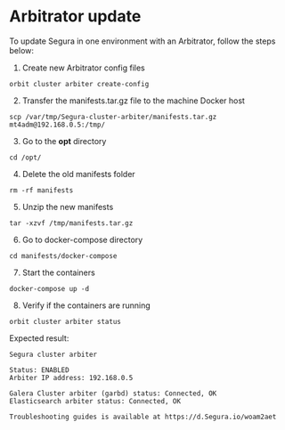 # Arbitrator update

To update Segura in one environment with an Arbitrator, follow the steps below:

1. Create new Arbitrator config files

```console
orbit cluster arbiter create-config
```

2. Transfer the manifests.tar.gz file to the machine Docker host

```console
scp /var/tmp/Segura-cluster-arbiter/manifests.tar.gz mt4adm@192.168.0.5:/tmp/
```

3. Go to the **opt** directory

```console
cd /opt/
```

4. Delete the old manifests folder

```console
rm -rf manifests
```

5. Unzip the new manifests

```console
tar -xzvf /tmp/manifests.tar.gz
```

6. Go to docker-compose directory

```console
cd manifests/docker-compose
```

7. Start the containers

```console
docker-compose up -d
```

8. Verify if the containers are running

```console
orbit cluster arbiter status
```

Expected result:

```console
Segura cluster arbiter

Status: ENABLED
Arbiter IP address: 192.168.0.5

Galera Cluster arbiter (garbd) status: Connected, OK
Elasticsearch arbiter status: Connected, OK

Troubleshooting guides is available at https://d.Segura.io/woam2aet
```